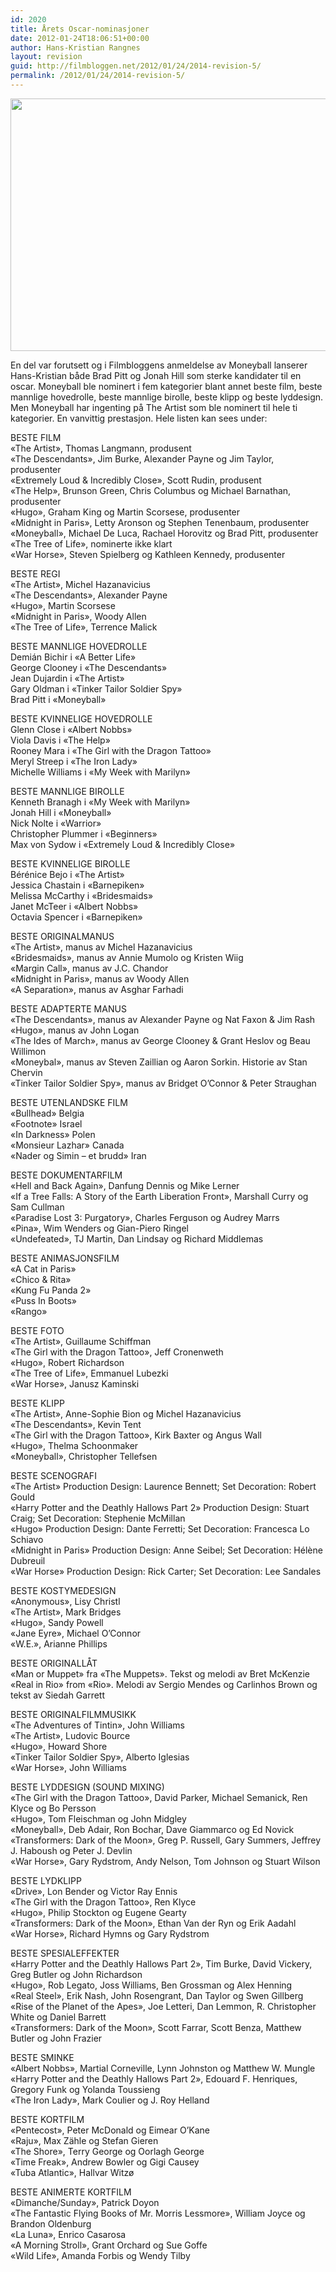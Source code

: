 ```yaml
---
id: 2020
title: Årets Oscar-nominasjoner
date: 2012-01-24T18:06:51+00:00
author: Hans-Kristian Rangnes
layout: revision
guid: http://filmbloggen.net/2012/01/24/2014-revision-5/
permalink: /2012/01/24/2014-revision-5/
---
```

<a href="http://filmbloggen.net/2012/01/11/brad-pitt-leverer-i-moneyball/brad-pittjonah-hill/" rel="attachment wp-att-1798"><img class="alignnone size-large wp-image-1798" src="http://filmbloggen.net/wp-content/uploads//2012/01/cxkbmvw3-620x404.jpg" alt="" width="620" height="404" /></a>

En del var forutsett og i Filmbloggens anmeldelse av Moneyball lanserer Hans-Kristian både Brad Pitt og Jonah Hill som sterke kandidater til en oscar. Moneyball ble nominert i fem kategorier blant annet beste film, beste mannlige hovedrolle, beste mannlige birolle, beste klipp og beste lyddesign. Men Moneyball har ingenting på The Artist som ble nominert til hele ti kategorier. En vanvittig prestasjon. Hele listen kan sees under:

BESTE FILM  
«The Artist», Thomas Langmann, produsent  
«The Descendants», Jim Burke, Alexander Payne og Jim Taylor, produsenter  
«Extremely Loud & Incredibly Close», Scott Rudin, produsent  
«The Help», Brunson Green, Chris Columbus og Michael Barnathan, produsenter  
«Hugo», Graham King og Martin Scorsese, produsenter  
«Midnight in Paris», Letty Aronson og Stephen Tenenbaum, produsenter  
«Moneyball», Michael De Luca, Rachael Horovitz og Brad Pitt, produsenter  
«The Tree of Life», nominerte ikke klart  
«War Horse», Steven Spielberg og Kathleen Kennedy, produsenter

BESTE REGI  
«The Artist», Michel Hazanavicius  
«The Descendants», Alexander Payne  
«Hugo», Martin Scorsese  
«Midnight in Paris», Woody Allen  
«The Tree of Life», Terrence Malick

BESTE MANNLIGE HOVEDROLLE  
Demián Bichir i «A Better Life»  
George Clooney i «The Descendants»  
Jean Dujardin i «The Artist»  
Gary Oldman i «Tinker Tailor Soldier Spy»  
Brad Pitt i «Moneyball»

BESTE KVINNELIGE HOVEDROLLE  
Glenn Close i «Albert Nobbs»  
Viola Davis i «The Help»  
Rooney Mara i «The Girl with the Dragon Tattoo»  
Meryl Streep i «The Iron Lady»  
Michelle Williams i «My Week with Marilyn»

BESTE MANNLIGE BIROLLE  
Kenneth Branagh i «My Week with Marilyn»  
Jonah Hill i «Moneyball»  
Nick Nolte i «Warrior»  
Christopher Plummer i «Beginners»  
Max von Sydow i «Extremely Loud & Incredibly Close»

BESTE KVINNELIGE BIROLLE  
Bérénice Bejo i «The Artist»  
Jessica Chastain i «Barnepiken»  
Melissa McCarthy i «Bridesmaids»  
Janet McTeer i «Albert Nobbs»  
Octavia Spencer i «Barnepiken»

BESTE ORIGINALMANUS  
«The Artist», manus av Michel Hazanavicius  
«Bridesmaids», manus av Annie Mumolo og Kristen Wiig  
«Margin Call», manus av J.C. Chandor  
«Midnight in Paris», manus av Woody Allen  
«A Separation», manus av Asghar Farhadi

BESTE ADAPTERTE MANUS  
«The Descendants», manus av Alexander Payne og Nat Faxon & Jim Rash  
«Hugo», manus av John Logan  
«The Ides of March», manus av George Clooney & Grant Heslov og Beau Willimon  
«Moneybal», manus av Steven Zaillian og Aaron Sorkin. Historie av Stan Chervin  
«Tinker Tailor Soldier Spy», manus av Bridget O&#8217;Connor & Peter Straughan

BESTE UTENLANDSKE FILM  
«Bullhead» Belgia  
«Footnote» Israel  
«In Darkness» Polen  
«Monsieur Lazhar» Canada  
«Nader og Simin &#8211; et brudd» Iran

BESTE DOKUMENTARFILM  
«Hell and Back Again», Danfung Dennis og Mike Lerner  
«If a Tree Falls: A Story of the Earth Liberation Front», Marshall Curry og Sam Cullman  
«Paradise Lost 3: Purgatory», Charles Ferguson og Audrey Marrs  
«Pina», Wim Wenders og Gian-Piero Ringel  
«Undefeated», TJ Martin, Dan Lindsay og Richard Middlemas

BESTE ANIMASJONSFILM  
«A Cat in Paris»  
«Chico & Rita»  
«Kung Fu Panda 2»  
«Puss In Boots»  
«Rango»

BESTE FOTO  
«The Artist», Guillaume Schiffman  
«The Girl with the Dragon Tattoo», Jeff Cronenweth  
«Hugo», Robert Richardson  
«The Tree of Life», Emmanuel Lubezki  
«War Horse», Janusz Kaminski

BESTE KLIPP  
«The Artist», Anne-Sophie Bion og Michel Hazanavicius  
«The Descendants», Kevin Tent  
«The Girl with the Dragon Tattoo», Kirk Baxter og Angus Wall  
«Hugo», Thelma Schoonmaker  
«Moneyball», Christopher Tellefsen

BESTE SCENOGRAFI  
«The Artist» Production Design: Laurence Bennett; Set Decoration: Robert Gould  
«Harry Potter and the Deathly Hallows Part 2» Production Design: Stuart Craig; Set Decoration: Stephenie McMillan  
«Hugo» Production Design: Dante Ferretti; Set Decoration: Francesca Lo Schiavo  
«Midnight in Paris» Production Design: Anne Seibel; Set Decoration: Hélène Dubreuil  
«War Horse» Production Design: Rick Carter; Set Decoration: Lee Sandales

BESTE KOSTYMEDESIGN  
«Anonymous», Lisy Christl  
«The Artist», Mark Bridges  
«Hugo», Sandy Powell  
«Jane Eyre», Michael O&#8217;Connor  
«W.E.», Arianne Phillips

BESTE ORIGINALLÅT  
«Man or Muppet» fra «The Muppets». Tekst og melodi av Bret McKenzie  
«Real in Rio» from «Rio». Melodi av Sergio Mendes og Carlinhos Brown og tekst av Siedah Garrett

BESTE ORIGINALFILMMUSIKK  
«The Adventures of Tintin», John Williams  
«The Artist», Ludovic Bource  
«Hugo», Howard Shore  
«Tinker Tailor Soldier Spy», Alberto Iglesias  
«War Horse», John Williams

BESTE LYDDESIGN (SOUND MIXING)  
«The Girl with the Dragon Tattoo», David Parker, Michael Semanick, Ren Klyce og Bo Persson  
«Hugo», Tom Fleischman og John Midgley  
«Moneyball», Deb Adair, Ron Bochar, Dave Giammarco og Ed Novick  
«Transformers: Dark of the Moon», Greg P. Russell, Gary Summers, Jeffrey J. Haboush og Peter J. Devlin  
«War Horse», Gary Rydstrom, Andy Nelson, Tom Johnson og Stuart Wilson

BESTE LYDKLIPP  
«Drive», Lon Bender og Victor Ray Ennis  
«The Girl with the Dragon Tattoo», Ren Klyce  
«Hugo», Philip Stockton og Eugene Gearty  
«Transformers: Dark of the Moon», Ethan Van der Ryn og Erik Aadahl  
«War Horse», Richard Hymns og Gary Rydstrom

BESTE SPESIALEFFEKTER  
«Harry Potter and the Deathly Hallows Part 2», Tim Burke, David Vickery, Greg Butler og John Richardson  
«Hugo», Rob Legato, Joss Williams, Ben Grossman og Alex Henning  
«Real Steel», Erik Nash, John Rosengrant, Dan Taylor og Swen Gillberg  
«Rise of the Planet of the Apes», Joe Letteri, Dan Lemmon, R. Christopher White og Daniel Barrett  
«Transformers: Dark of the Moon», Scott Farrar, Scott Benza, Matthew Butler og John Frazier

BESTE SMINKE  
«Albert Nobbs», Martial Corneville, Lynn Johnston og Matthew W. Mungle  
«Harry Potter and the Deathly Hallows Part 2», Edouard F. Henriques, Gregory Funk og Yolanda Toussieng  
«The Iron Lady», Mark Coulier og J. Roy Helland

BESTE KORTFILM  
«Pentecost», Peter McDonald og Eimear O&#8217;Kane  
«Raju», Max Zähle og Stefan Gieren  
«The Shore», Terry George og Oorlagh George  
«Time Freak», Andrew Bowler og Gigi Causey  
«Tuba Atlantic», Hallvar Witzø

BESTE ANIMERTE KORTFILM  
«Dimanche/Sunday», Patrick Doyon  
«The Fantastic Flying Books of Mr. Morris Lessmore», William Joyce og Brandon Oldenburg  
«La Luna», Enrico Casarosa  
«A Morning Stroll», Grant Orchard og Sue Goffe  
«Wild Life», Amanda Forbis og Wendy Tilby